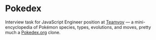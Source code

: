 # Pokedex
Interview task for JavaScript Engineer position at [Teamvoy](http://teamvoy.com/) — a mini-encyclopedia of Pokémon species, types, evolutions, and moves, pretty much a [Pokedex.org](https://www.pokedex.org/) clone.
